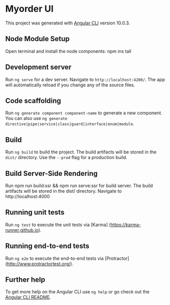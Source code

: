 # Myorder UI

This project was generated with [Angular CLI](https://github.com/angular/angular-cli) version 10.0.3.

## Node Module Setup 
Open terminal and install the node components:
npm ins tall

## Development server

Run `ng serve` for a dev server. Navigate to `http://localhost:4200/`. The app will automatically reload if you change any of the source files.

## Code scaffolding

Run `ng generate component component-name` to generate a new component. You can also use `ng generate directive|pipe|service|class|guard|interface|enum|module`.

## Build

Run `ng build` to build the project. The build artifacts will be stored in the `dist/` directory. Use the `--prod` flag for a production build.

## Build Server-Side Rendering
Run npm run build:ssr && npm run serve:ssr 
for build server. The build artifacts will be stored in the dist/ directory. Navigate to http://localhost:4000

## Running unit tests

Run `ng test` to execute the unit tests via [Karma]
(https://karma-runner.github.io).

## Running end-to-end tests

Run `ng e2e` to execute the end-to-end tests via [Protractor]
(http://www.protractortest.org/).

## Further help

To get more help on the Angular CLI use `ng help` or go check out the [Angular CLI README](https://github.com/angular/angular-cli/blob/master/README.md).

